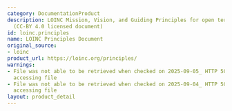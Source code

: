 ```yaml
---
category: DocumentationProduct
description: LOINC Mission, Vision, and Guiding Principles for open terminology development
  (CC-BY 4.0 licensed document)
id: loinc.principles
name: LOINC Principles Document
original_source:
- loinc
product_url: https://loinc.org/principles/
warnings:
- File was not able to be retrieved when checked on 2025-09-05_ HTTP 503 error when
  accessing file
- File was not able to be retrieved when checked on 2025-09-04_ HTTP 503 error when
  accessing file
layout: product_detail
---
```

